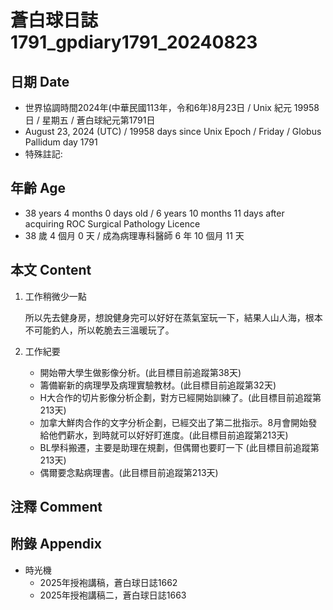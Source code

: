 [_metadata_:encoding]: - "utf-8"
[_metadata_:language]: - "zh-Hant-TW"
[_metadata_:fileformat]: - "markdown"
[_metadata_:MIME_type]: - "text/plain"
[_metadata_:markdown_version]: - "commonmark version 0.30"
[_metadata_:markdown_spec]: - "https://spec.commonmark.org/0.30/"

# 蒼白球日誌1791_gpdiary1791_20240823 #

## 日期 Date ##

* 世界協調時間2024年(中華民國113年，令和6年)8月23日 / Unix 紀元 19958 日 / 星期五 / 蒼白球紀元第1791日
* August 23, 2024 (UTC) / 19958 days since Unix Epoch / Friday / Globus Pallidum day 1791
* 特殊註記:

## 年齡 Age ##

* 38 years 4 months 0 days old / 6 years 10 months 11 days after acquiring ROC Surgical Pathology Licence
* 38 歲 4 個月 0 天 / 成為病理專科醫師 6 年 10 個月 11 天

## 本文 Content ##

1. 工作稍微少一點

    所以先去健身房，想說健身完可以好好在蒸氣室玩一下，結果人山人海，根本不可能釣人，所以乾脆去三溫暖玩了。

2. 工作紀要

    - 開始帶大學生做影像分析。(此目標目前追蹤第38天)
    - 籌備嶄新的病理學及病理實驗教材。(此目標目前追蹤第32天)
    - H大合作的切片影像分析企劃，對方已經開始訓練了。(此目標目前追蹤第213天)
    - 加拿大鮮肉合作的文字分析企劃，已經交出了第二批指示。8月會開始發給他們薪水，到時就可以好好盯進度。(此目標目前追蹤第213天)
    - BL學科搬遷，主要是助理在規劃，但偶爾也要盯一下 (此目標目前追蹤第213天)
    - 偶爾要念點病理書。(此目標目前追蹤第213天)

## 注釋 Comment ##


## 附錄 Appendix ##

* 時光機
    - 2025年授袍講稿，蒼白球日誌1662
    - 2025年授袍講稿二，蒼白球日誌1663
